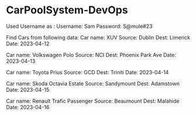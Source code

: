 # CarPoolSystem-DevOps

Used Username as :
Username: Sam
Password: S@mule#23

Find Cars from following data:
Car name: XUV
Source: Dublin
Dest: Limerick
Date: 2023-04-12

Car name: Volkswagen Polo
Source: NCI
Dest: Phoenix Park Ave
Date: 2023-04-13

Car name: Toyota Prius
Source: GCD
Dest: Triniti
Date: 2023-04-14

Car name: Skoda Octavia Estate
Source: Sandymount
Dest: Adamstown
Date: 2023-04-15

Car name: Renault Trafic Passenger
Source: Beaumount
Dest: Malahide
Date: 2023-04-16
